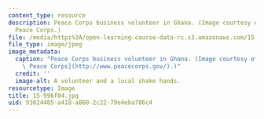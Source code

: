 ```yaml
---
content_type: resource
description: Peace Corps business volunteer in Ghana. (Image courtesy of the U.S.
  Peace Corps.)
file: /media/https%3A/open-learning-course-data-rc.s3.amazonaws.com/15-996-cross-cultural-leadership-fall-2004/93624485a418a8602c2279e4eba786c4_15-996f04.jpg
file_type: image/jpeg
image_metadata:
  caption: "Peace Corps business volunteer in Ghana. (Image courtesy of the\_[U.S.\
    \ Peace Corps](http://www.peacecorps.gov/).)"
  credit: ''
  image-alt: A volunteer and a local shake hands.
resourcetype: Image
title: 15-996f04.jpg
uid: 93624485-a418-a860-2c22-79e4eba786c4
---
```

